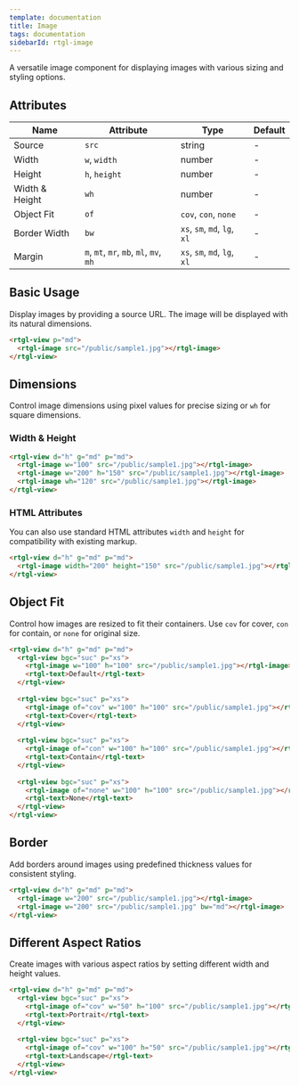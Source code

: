 ```yaml
---
template: documentation
title: Image
tags: documentation
sidebarId: rtgl-image
---
```


A versatile image component for displaying images with various sizing and styling options.

## Attributes

| Name | Attribute | Type | Default |
|------|-----------|------|---------|
| Source | `src` | string | - |
| Width | `w`, `width` | number | - |
| Height | `h`, `height` | number | - |
| Width & Height | `wh` | number | - |
| Object Fit | `of` | `cov`, `con`, `none` | - |
| Border Width | `bw` | `xs`, `sm`, `md`, `lg`, `xl` | - |
| Margin | `m`, `mt`, `mr`, `mb`, `ml`, `mv`, `mh` | `xs`, `sm`, `md`, `lg`, `xl` | - |

## Basic Usage

Display images by providing a source URL. The image will be displayed with its natural dimensions.

```html codePreview
<rtgl-view p="md">
  <rtgl-image src="/public/sample1.jpg"></rtgl-image>
</rtgl-view>
```

## Dimensions

Control image dimensions using pixel values for precise sizing or `wh` for square dimensions.

### Width & Height

```html codePreview
<rtgl-view d="h" g="md" p="md">
  <rtgl-image w="100" src="/public/sample1.jpg"></rtgl-image>
  <rtgl-image w="200" h="150" src="/public/sample1.jpg"></rtgl-image>
  <rtgl-image wh="120" src="/public/sample1.jpg"></rtgl-image>
</rtgl-view>
```

### HTML Attributes

You can also use standard HTML attributes `width` and `height` for compatibility with existing markup.

```html codePreview
<rtgl-view d="h" g="md" p="md">
  <rtgl-image width="200" height="150" src="/public/sample1.jpg"></rtgl-image>
</rtgl-view>
```

## Object Fit

Control how images are resized to fit their containers. Use `cov` for cover, `con` for contain, or `none` for original size.

```html codePreview
<rtgl-view d="h" g="md" p="md">
  <rtgl-view bgc="suc" p="xs">
    <rtgl-image w="100" h="100" src="/public/sample1.jpg"></rtgl-image>
    <rtgl-text>Default</rtgl-text>
  </rtgl-view>
  
  <rtgl-view bgc="suc" p="xs">
    <rtgl-image of="cov" w="100" h="100" src="/public/sample1.jpg"></rtgl-image>
    <rtgl-text>Cover</rtgl-text>
  </rtgl-view>
  
  <rtgl-view bgc="suc" p="xs">
    <rtgl-image of="con" w="100" h="100" src="/public/sample1.jpg"></rtgl-image>
    <rtgl-text>Contain</rtgl-text>
  </rtgl-view>
  
  <rtgl-view bgc="suc" p="xs">
    <rtgl-image of="none" w="100" h="100" src="/public/sample1.jpg"></rtgl-image>
    <rtgl-text>None</rtgl-text>
  </rtgl-view>
</rtgl-view>
```

## Border

Add borders around images using predefined thickness values for consistent styling.

```html codePreview
<rtgl-view d="h" g="md" p="md">
  <rtgl-image w="200" src="/public/sample1.jpg"></rtgl-image>
  <rtgl-image w="200" src="/public/sample1.jpg" bw="md"></rtgl-image>
</rtgl-view>
```

## Different Aspect Ratios

Create images with various aspect ratios by setting different width and height values.

```html codePreview
<rtgl-view d="h" g="md" p="md">
  <rtgl-view bgc="suc" p="xs">
    <rtgl-image of="cov" w="50" h="100" src="/public/sample1.jpg"></rtgl-image>
    <rtgl-text>Portrait</rtgl-text>
  </rtgl-view>
  
  <rtgl-view bgc="suc" p="xs">
    <rtgl-image of="cov" w="100" h="50" src="/public/sample1.jpg"></rtgl-image>
    <rtgl-text>Landscape</rtgl-text>
  </rtgl-view>
</rtgl-view>
```
